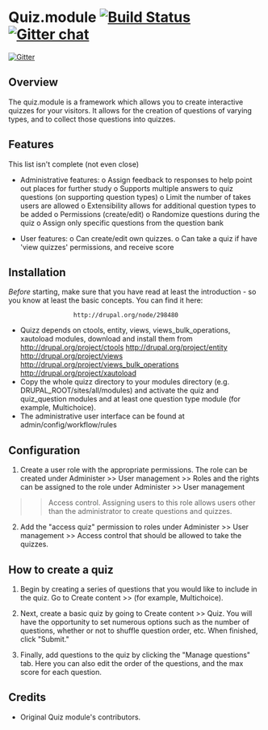 Quiz.module [![Build Status](https://travis-ci.org/atdrupal/quizz.module.svg?branch=7.x-6.x)](https://travis-ci.org/atdrupal/quizz.module) [![Gitter chat](https://badges.gitter.im/atdrupal/quizz.module.png)](https://gitter.im/atdrupal/quizz.module)
====

[![Gitter](https://badges.gitter.im/Join%20Chat.svg)](https://gitter.im/atquizz/quizz.module?utm_source=badge&utm_medium=badge&utm_campaign=pr-badge&utm_content=badge)

Overview
--------

The quiz.module is a framework which allows you to create interactive quizzes 
for your visitors. It allows for the creation of questions of varying types, and
to collect those questions into quizzes. 

Features
--------

This list isn't complete (not even close)

 - Administrative features:
    o Assign feedback to responses to help point out places for further study
    o Supports multiple answers to quiz questions (on supporting question types)
    o Limit the number of takes users are allowed
    o Extensibility allows for additional question types to be added
    o Permissions (create/edit)
    o Randomize questions during the quiz
    o Assign only specific questions from the question bank

 - User features:
   o Can create/edit own quizzes.
   o Can take a quiz if have 'view quizzes' permissions, and receive score

Installation
------------

*Before* starting, make sure that you have read at least the introduction - so
you know at least the basic concepts. You can find it here:

                      http://drupal.org/node/298480

 * Quizz depends on ctools, entity, views, views_bulk_operations, xautoload
  modules, download and install them from
    http://drupal.org/project/ctools
    http://drupal.org/project/entity
    http://drupal.org/project/views
    http://drupal.org/project/views_bulk_operations
    http://drupal.org/project/xautoload
 * Copy the whole quizz directory to your modules directory
   (e.g. DRUPAL_ROOT/sites/all/modules) and activate the quiz and quiz_question
   modules and at least one question type module (for example, Multichoice).
 * The administrative user interface can be found at admin/config/workflow/rules

Configuration
-------------

1. Create a user role with the appropriate permissions.
   The role can be created under Administer >> User management >> Roles and the
  rights can be assigned to the role under Administer >> User management
  >> Access control. Assigning users to this role allows users other than the
  administrator to create questions and quizzes.

2. Add the "access quiz" permission to roles under Administer >> User
  management >> Access control that should be allowed to take the quizzes.

How to create a quiz
--------------------

1. Begin by creating a series of questions that you would like to include in
   the quiz. Go to Create content >> <question type> (for example, Multichoice).

2. Next, create a basic quiz by going to Create content >> Quiz. You will have
   the opportunity to set numerous options such as the number of questions,
   whether or not to shuffle question order, etc. When finished, click "Submit."

3. Finally, add questions to the quiz by clicking the "Manage questions" tab.
  Here you can also edit the order of the questions, and the max score for each
  question.

Credits
-------

- Original Quiz module's contributors.
